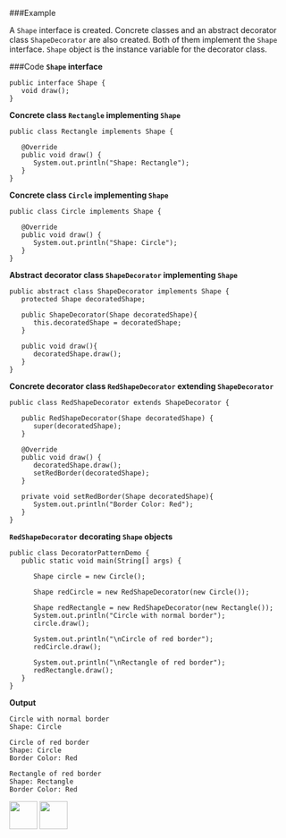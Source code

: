 ###Example
<p> A <code>Shape</code> interface is created. Concrete classes  and an
abstract decorator class <code>ShapeDecorator</code> are also created. 
Both of them implement the <code>Shape</code> interface.  
<code>Shape</code> object is the instance variable for the decorator class.</p>


###Code
<b><code>Shape</code> interface</b>
<pre><code>public interface Shape {
   void draw();
}</code></pre>

<b>Concrete class <code>Rectangle</code> implementing <code>Shape</code></b>
<pre><code>public class Rectangle implements Shape {

   @Override
   public void draw() {
      System.out.println("Shape: Rectangle");
   }
}</code></pre>

<b>Concrete class <code>Circle</code> implementing <code>Shape</code></b>
<pre><code>public class Circle implements Shape {

   @Override
   public void draw() {
      System.out.println("Shape: Circle");
   }
}</code></pre>


<b>Abstract decorator class <code>ShapeDecorator</code> implementing <code>Shape</code></b>
<pre><code>public abstract class ShapeDecorator implements Shape {
   protected Shape decoratedShape;

   public ShapeDecorator(Shape decoratedShape){
      this.decoratedShape = decoratedShape;
   }

   public void draw(){
      decoratedShape.draw();
   }	
}</code></pre>


<b>Concrete decorator class <code>RedShapeDecorator</code> extending <code>ShapeDecorator</code></b>
<pre><code>public class RedShapeDecorator extends ShapeDecorator {

   public RedShapeDecorator(Shape decoratedShape) {
      super(decoratedShape);		
   }

   @Override
   public void draw() {
      decoratedShape.draw();	       
      setRedBorder(decoratedShape);
   }

   private void setRedBorder(Shape decoratedShape){
      System.out.println("Border Color: Red");
   }
}</code></pre>


<b><code>RedShapeDecorator</code> decorating <code>Shape</code> objects</b>
<pre><code>public class DecoratorPatternDemo {
   public static void main(String[] args) {

      Shape circle = new Circle();

      Shape redCircle = new RedShapeDecorator(new Circle());

      Shape redRectangle = new RedShapeDecorator(new Rectangle());
      System.out.println("Circle with normal border");
      circle.draw();

      System.out.println("\nCircle of red border");
      redCircle.draw();

      System.out.println("\nRectangle of red border");
      redRectangle.draw();
   }
}</code></pre>

<b>Output</b>
<pre><code>Circle with normal border
Shape: Circle

Circle of red border
Shape: Circle
Border Color: Red

Rectangle of red border
Shape: Rectangle
Border Color: Red</code></pre>


[<img src="https://cloud.githubusercontent.com/assets/14101008/11768481/3b7d20d6-a18b-11e5-95fe-a422966f4c03.png" width="50" height="50"></img>](https://github.com/hariniiyer/CSCI-5828_Presentation4_Software-Design-Patterns/blob/master/DecoratorFeatures.md)
[<img src="https://cloud.githubusercontent.com/assets/14101008/11768482/3d2d0bbc-a18b-11e5-8766-2e7f5b241782.png" width="50" height="50"></img>](https://github.com/hariniiyer/CSCI-5828_Presentation4_Software-Design-Patterns/blob/master/A&DCompare.md)
